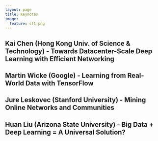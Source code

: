 ```yaml
---
layout: page
title: Keynotes
image:
  feature: sf1.png
---
```


## Kai Chen (Hong Kong Univ. of Science & Technology) - Towards Datacenter-Scale Deep Learning with Efficient Networking 

## Martin Wicke (Google) - Learning from Real-World Data with TensorFlow

<!--
Based on Google's experience with data processing and
machine learning at very large scale, we have developed TensorFlow, a
tool for machine learning that is both flexible enough to adapt to new
results in a quickly advancing field of machine learning; general
enough to be applied to any algorithm or input data one can throw at
it; and powerful enough to solve problems at scale. In this talk, I
will introduce TensorFlow, and show how we can use it to solve
problems involving large data, fast data, or uncommon deployment
environments.

*Bio*: Martin Wicke works on TensorFlow. Before joining Google, he
worked in various startups on Machine Learning, VR, and advanced
manufacturing. He did research on physics simulations, sensor
networks, and computational geometry at Berkeley and Stanford, and
holds a PhD from ETH Zurich.

<img src="images/martin.jpg" alt="Martin Wicke"/> 
-->

## Jure Leskovec (Stanford University) - Mining Online Networks and Communities

## Huan Liu (Arizona State University) - Big Data + Deep Learning = A Universal Solution?

